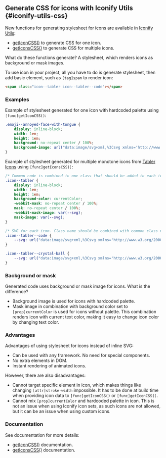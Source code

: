 ## Generate CSS for icons with Iconify Utils {#iconify-utils-css}

New functions for generating stylesheet for icons are available in [Iconify Utils](/docs/libraries/utils/index.md):

-   [getIconCSS()](/docs/libraries/utils/get-icon-css.md) to generate CSS for one icon.
-   [getIconsCSS()](/docs/libraries/utils/get-icons-css.md) to generate CSS for multiple icons.

What do these functions generate? A stylesheet, which renders icons as background or mask images.

To use icon in your project, all you have to do is generate stylesheet, then add basic element, such as `[tag]span` to render icon:

```html
<span class="icon--tabler icon--tabler--code"></span>
```

### Examples

Example of stylesheet generated for one icon with hardcoded palette using `[func]getIconCSS()`:

```css
.emoji--annoyed-face-with-tongue {
	display: inline-block;
	width: 1em;
	height: 1em;
	background: no-repeat center / 100%;
	background-image: url("data:image/svg+xml,%3Csvg xmlns='http://www.w3.org/2000/svg' viewBox='0 0 72 72' width='72' height='72'%3E%3Cpath fill='%23fcea2b' d='M36.2 13.3A22.8 22.8 0 1 0 59 36.1a22.79 22.79 0 0 0-22.8-22.8Z'/%3E%3Cpath fill='%23ea5a47' d='M40.5 41.7c-1.8 4.3-2 6-5.5 8.9c-5.6 4.8-7.6-4.1-5.7-8.9Z'/%3E%3Cg fill='none' stroke='%23000'%3E%3Ccircle cx='36' cy='36' r='23' stroke-miterlimit='10' stroke-width='2'/%3E%3Cpath stroke-miterlimit='10' stroke-width='2' d='M40.5 42.25c-1.8 5.8-6 10.7-9 9.8s-4-4.9-2.3-10.8'/%3E%3Cpath stroke-linecap='round' stroke-linejoin='round' stroke-width='2.001' d='M46.8 39.7a4 4 0 0 0 0 6m-23-3c2.3-.8 6.8-1 10.5-1s8.3.2 10.5 1'/%3E%3Cpath stroke-linecap='round' stroke-miterlimit='10' stroke-width='2' d='M48.9 32.4a4.7 4.7 0 0 0-8.6 0m-8.6 0a4.7 4.7 0 0 0-8.6 0'/%3E%3C/g%3E%3C/svg%3E");
}
```

Example of stylesheet generated for multiple monotone icons from [Tabler Icons](https://icon-sets.iconify.design/tabler/) using `[func]getIconsCSS()`:

```css
/* Common code is combined in one class that should be added to each icon */
.icon--tabler {
	display: inline-block;
	width: 1em;
	height: 1em;
	background-color: currentColor;
	-webkit-mask: no-repeat center / 100%;
	mask: no-repeat center / 100%;
	-webkit-mask-image: var(--svg);
	mask-image: var(--svg);
}

/* SVG for each icon. Class name should be combined with common class name used above */
.icon--tabler--code {
	--svg: url("data:image/svg+xml,%3Csvg xmlns='http://www.w3.org/2000/svg' viewBox='0 0 24 24' width='24' height='24'%3E%3Cpath fill='none' stroke='%23000' stroke-linecap='round' stroke-linejoin='round' stroke-width='2' d='m7 8l-4 4l4 4m10-8l4 4l-4 4M14 4l-4 16'/%3E%3C/svg%3E");
}

.icon--tabler--crystal-ball {
	--svg: url("data:image/svg+xml,%3Csvg xmlns='http://www.w3.org/2000/svg' viewBox='0 0 24 24' width='24' height='24'%3E%3Cg fill='none' stroke='%23000' stroke-linecap='round' stroke-linejoin='round' stroke-width='2'%3E%3Cpath d='M6.73 17.018a8 8 0 1 1 10.54 0'/%3E%3Cpath d='M5 19a2 2 0 0 0 2 2h10a2 2 0 1 0 0-4H7a2 2 0 0 0-2 2zm6-12a3 3 0 0 0-3 3'/%3E%3C/g%3E%3C/svg%3E");
}
```

### Background or mask

Generated code uses background or mask image for icons. What is the difference?

-   Background image is used for icons with hardcoded palette.
-   Mask image in combination with background color set to `[prop]currentColor` is used for icons without palette. This combination renders icon with current text color, making it easy to change icon color by changing text color.

### Advantages

Advantages of using stylesheet for icons instead of inline SVG:

-   Can be used with any framework. No need for special components.
-   No extra elements in DOM.
-   Instant rendering of animated icons.

However, there are also disadvantages:

-   Cannot target specific element in icon, which makes things like changing `[attr]stroke-width` impossible. It has to be done at build time when providing icon data to `[func]getIconCSS()` or `[func]getIconCSS()`.
-   Cannot mix `[prop]currentColor` and hardcoded palette in icon. This is not an issue when using Iconify icon sets, as such icons are not allowed, but it can be an issue when using custom icons.

### Documentation

See documentation for more details:

-   [getIconCSS()](/docs/libraries/utils/get-icon-css.md) documentation.
-   [getIconsCSS()](/docs/libraries/utils/get-icons-css.md) documentation.
